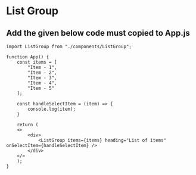 # List Group
## Add the given below code must copied to App.js

```
import ListGroup from "./components/ListGroup";

function App() {
	const items = [
		"Item - 1",
		"Item - 2",
		"Item - 3",
		"Item - 4",
		"Item - 5"
	];

	const handleSelectItem = (item) => {
		console.log(item);
	}

	return (
	<>
		<div>
			<ListGroup items={items} heading="List of items" onSelectItem={handleSelectItem} />
		</div>
	</>
	);
}
```
